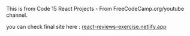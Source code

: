 This is from Code 15 React Projects - From FreeCodeCamp.org/youtube channel.

you can check final site here : [react-reviews-exercise.netlify.app](https://react-reviews-exercise.netlify.app/)
